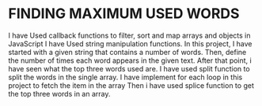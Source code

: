 # FINDING MAXIMUM USED WORDS
 I have Used callback functions to filter, sort and map arrays and objects in JavaScript
 I have Used string manipulation functions.
 In this project, I have started with a given string that contains a number of words. 
 Then, define the number of times each word appears in the given text.
 After that point, i have seen what the top three words used are.
 I have used split function to split the words in the single array.
 I have implement for each loop in this project to fetch the item in the array
 Then i have used splice function to get the top three words in an array.
